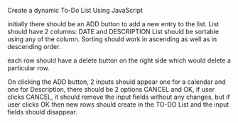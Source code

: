 Create a dynamic To-Do List Using JavaScript

initially there should be an ADD button to add a new entry to the list.
List should have 2 columns: DATE and DESCRIPTION
List should be sortable using any of the column.
Sorting should work in ascending as well as in descending order.

each row should have a delete button on the right side which would delete a particular row.

On clicking the ADD button, 2 inputs should appear one for a calendar and one for Description, there should be 2 options CANCEL and OK, if user clicks CANCEL, it should remove the input fields without any changes, but if user clicks OK then new rows should create in the TO-DO List and the input fields should disappear.
